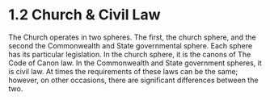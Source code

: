 # 1.2 Church & Civil Law

The Church operates in two spheres. The first, the church sphere, and the second the Commonwealth and State governmental sphere. Each sphere has its particular legislation. In the church sphere, it is the canons of The Code of Canon law. In the Commonwealth and State government spheres, it is civil law.  At times the requirements of these laws can be the same; however, on other occasions, there are significant differences between the two.